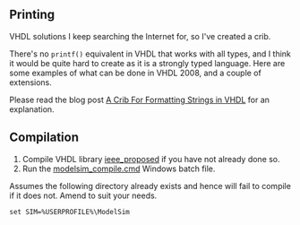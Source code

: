 ## Printing

VHDL solutions I keep searching the Internet for, so I've created a crib.

There's no `printf()` equivalent in VHDL that works with all types, and I think it would be quite hard to create as it is a strongly typed language. Here are some examples of what can be done in VHDL 2008, and a couple of extensions.

Please read the blog post [A Crib For Formatting Strings in VHDL](https://blog.abbey1.org.uk/index.php/technology/a-crib-for-formatting-strings-in-vhdl#fixed-point-numbers) for an explanation.

## Compilation

1. Compile VHDL library [ieee_proposed](../sfixed) if you have not already done so.
2. Run the [modelsim_compile.cmd](modelsim_compile.cmd) Windows batch file.

Assumes the following directory already exists and hence will fail to compile if it does not. Amend to suit your needs.

```batch
set SIM=%USERPROFILE%\ModelSim
```

